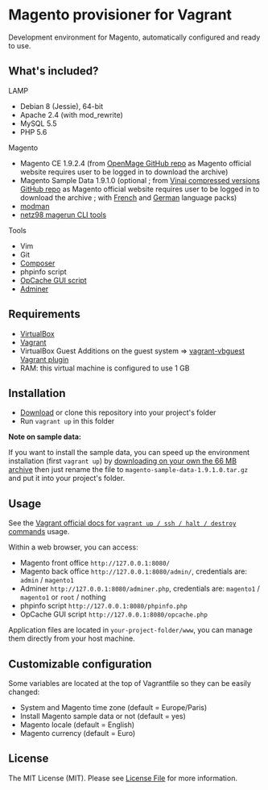 # Magento provisioner for Vagrant

Development environment for Magento, automatically configured and ready to use.

## What's included?

LAMP

* Debian 8 (Jessie), 64-bit
* Apache 2.4 (with mod_rewrite)
* MySQL 5.5
* PHP 5.6

Magento

* Magento CE 1.9.2.4 (from [OpenMage GitHub repo](https://github.com/OpenMage/magento-mirror) as Magento official website requires user to be logged in to download the archive)
* Magento Sample Data 1.9.1.0 (optional ; from [Vinai compressed versions GitHub repo](https://github.com/Vinai/compressed-magento-sample-data) as Magento official website requires user to be logged in to download the archive ; with [French](http://www.magentocommerce.com/magento-connect/french-france-language-pack-for-magento-traduction-francaise.html) and [German](http://www.magentocommerce.com/magento-connect/locale-mage-community-de-de.html) language packs)
* [modman](https://github.com/colinmollenhour/modman)
* [netz98 magerun CLI tools](https://github.com/netz98/n98-magerun)

Tools

* Vim
* Git
* [Composer](https://getcomposer.org/)
* phpinfo script
* [OpCache GUI script](https://github.com/amnuts/opcache-gui)
* [Adminer](http://www.adminer.org/)

## Requirements

* [VirtualBox](https://www.virtualbox.org/)
* [Vagrant](https://www.vagrantup.com/)
* VirtualBox Guest Additions on the guest system => [vagrant-vbguest Vagrant plugin](https://github.com/dotless-de/vagrant-vbguest)
* RAM: this virtual machine is configured to use 1 GB

## Installation

* [Download](https://github.com/aurmil/magento-vagrant-provisioner/archive/master.zip) or clone this repository into your project's folder
* Run `vagrant up` in this folder

__Note on sample data:__

If you want to install the sample data, you can speed up the environment installation (first `vagrant up`) by [downloading on your own the 66 MB archive](https://raw.githubusercontent.com/Vinai/compressed-magento-sample-data/1.9.1.0/compressed-magento-sample-data-1.9.1.0.tgz) then just rename the file to `magento-sample-data-1.9.1.0.tar.gz` and put it into your project's folder.

## Usage

See the [Vagrant official docs for `vagrant up / ssh / halt / destroy` commands](http://docs.vagrantup.com/v2/cli/index.html) usage.

Within a web browser, you can access:
* Magento front office `http://127.0.0.1:8080/`
* Magento back office `http://127.0.0.1:8080/admin/`, credentials are: `admin` / `magento1`
* Adminer `http://127.0.0.1:8080/adminer.php`, credentials are: `magento1` / `magento1` or `root` / nothing
* phpinfo script `http://127.0.0.1:8080/phpinfo.php`
* OpCache GUI script `http://127.0.0.1:8080/opcache.php`

Application files are located in `your-project-folder/www`, you can manage them directly from your host machine.

## Customizable configuration

Some variables are located at the top of Vagrantfile so they can be easily changed:

* System and Magento time zone (default = Europe/Paris)
* Install Magento sample data or not (default = yes)
* Magento locale (default = English)
* Magento currency (default = Euro)

## License

The MIT License (MIT). Please see [License File](https://github.com/aurmil/magento-vagrant-provisioner/blob/master/LICENSE.md) for more information.
